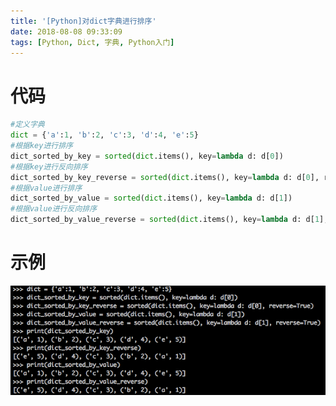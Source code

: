 ```yaml
---
title: '[Python]对dict字典进行排序'
date: 2018-08-08 09:33:09
tags: [Python, Dict, 字典, Python入门]
---
```


# 代码
```python
#定义字典
dict = {'a':1, 'b':2, 'c':3, 'd':4, 'e':5}
#根据key进行排序
dict_sorted_by_key = sorted(dict.items(), key=lambda d: d[0])
#根据key进行反向排序
dict_sorted_by_key_reverse = sorted(dict.items(), key=lambda d: d[0], reverse=True)
#根据value进行排序
dict_sorted_by_value = sorted(dict.items(), key=lambda d: d[1])
#根据value进行反向排序
dict_sorted_by_value_reverse = sorted(dict.items(), key=lambda d: d[1], reverse=True)
```
# 示例
![](https://raw.githubusercontent.com/imonce/imgs/master/20180808100756.png)